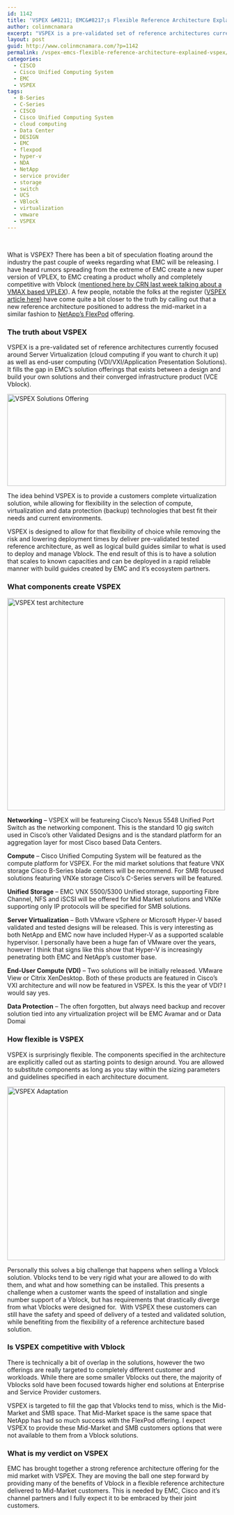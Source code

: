 ```yaml
---
id: 1142
title: 'VSPEX &#8211; EMC&#8217;s Flexible Reference Architecture Explained'
author: colinmcnamara
excerpt: "VSPEX is a pre-validated set of reference architectures currently focused around Server Virtualization (cloud computing if you want to church it up) as well as end-user computing (VDI/VXI/Application Presentation Solutions). It fills the gap in EMC's solution offerings that exists between a design and build your own solutions and their converged infrastructure product (VCE Vblock)."
layout: post
guid: http://www.colinmcnamara.com/?p=1142
permalink: /vspex-emcs-flexible-reference-architecture-explained-vspex/
categories:
  - CISCO
  - Cisco Unified Computing System
  - EMC
  - VSPEX
tags:
  - B-Series
  - C-Series
  - CISCO
  - Cisco Unified Computing System
  - cloud computing
  - Data Center
  - DESIGN
  - EMC
  - flexpod
  - hyper-v
  - NDA
  - NetApp
  - service provider
  - storage
  - switch
  - UCS
  - VBlock
  - virtualization
  - vmware
  - VSPEX
---
```

&nbsp;

What is VSPEX? There has been a bit of speculation floating around the industry the past couple of weeks regarding what EMC will be releasing. I have heard rumors spreading from the extreme of EMC create a new super version of VPLEX, to EMC creating a product wholly and completely competitive with Vblock ([mentioned here by CRN last week talking about a VMAX based VPLEX][1]). A few people, notable the folks at the register ([VSPEX article here][2]) have come quite a bit closer to the truth by calling out that a new reference architecture positioned to address the mid-market in a similar fashion to [NetApp&#8217;s FlexPod][3] offering.

### The truth about VSPEX

VSPEX is a pre-validated set of reference architectures currently focused around Server Virtualization (cloud computing if you want to church it up) as well as end-user computing (VDI/VXI/Application Presentation Solutions). It fills the gap in EMC&#8217;s solution offerings that exists between a design and build your own solutions and their converged infrastructure product (VCE Vblock).

[<img title="VSPEX-Option" src="http://www.colinmcnamara.com/wp-content/uploads/2012/04/VSPEX-Option-1024x432.jpg" alt="VSPEX Solutions Offering" width="502" height="211" />][4]

<div>
  <p>
    The idea behind VSPEX is to provide a customers complete virtualization solution, while allowing for flexibility in the selection of compute, virtualization and data protection (backup) technologies that best fit their needs and current environments.
  </p>
  
  <p>
    VSPEX is designed to allow for that flexibility of choice while removing the risk and lowering deployment times by deliver pre-validated tested reference architecture, as well as logical build guides similar to what is used to deploy and manage Vblock. The end result of this is to have a solution that scales to known capacities and can be deployed in a rapid reliable manner with build guides created by EMC and it&#8217;s ecosystem partners.
  </p>
</div>

### What components create VSPEX

[<img title="UCS-5548-VNX" src="http://www.colinmcnamara.com/wp-content/uploads/2012/04/UCS-5548-VNX-e1334213510463.jpg" alt="VSPEX test architecture" width="500" height="487" />][5]

**Networking** &#8211; VSPEX will be featureing Cisco&#8217;s Nexus 5548 Unified Port Switch as the networking component. This is the standard 10 gig switch used in Cisco&#8217;s other Validated Designs and is the standard platform for an aggregation layer for most Cisco based Data Centers.

**Compute** &#8211; Cisco Unified Computing System will be featured as the compute platform for VSPEX. For the mid market solutions that feature VNX storage Cisco B-Series blade centers will be recommend. For SMB focused solutions featuring VNXe storage Cisco&#8217;s C-Series servers will be featured.

**Unified Storage** &#8211; EMC VNX 5500/5300 Unified storage, supporting Fibre Channel, NFS and iSCSI will be offered for Mid Market solutions and VNXe supporting only IP protocols will be specified for SMB solutions.

**Server Virtualization** &#8211; Both VMware vSphere or Microsoft Hyper-V based validated and tested designs will be released. This is very interesting as both NetApp and EMC now have included Hyper-V as a supported scalable hypervisor. I personally have been a huge fan of VMware over the years, however I think that signs like this show that Hyper-V is increasingly penetrating both EMC and NetApp&#8217;s customer base.

**End-User Compute (VDI)** &#8211; Two solutions will be initially released. VMware View or Citrix XenDesktop. Both of these products are featured in Cisco&#8217;s VXI architecture and will now be featured in VSPEX. Is this the year of VDI? I would say yes.

**Data Protection** &#8211; The often forgotten, but always need backup and recover solution tied into any virtualization project will be EMC Avamar and or Data Domai

### How flexible is VSPEX

VSPEX is surprisingly flexible. The components specified in the architecture are explicitly called out as starting points to design around. You are allowed to substitute components as long as you stay within the sizing parameters and guidelines specified in each architecture document.

[<img title="Time to Adapt " src="http://www.colinmcnamara.com/wp-content/uploads/2012/04/iStock_000012497023Small-e1334216460679.jpg" alt="VSPEX Adaptation" width="500" height="398" />][6]

Personally this solves a big challenge that happens when selling a Vblock solution. Vblocks tend to be very rigid what your are allowed to do with them, and what and how something can be installed. This presents a challenge when a customer wants the speed of installation and single number support of a Vblock, but has requirements that drastically diverge from what Vblocks were designed for.  With VSPEX these customers can still have the safety and speed of delivery of a tested and validated solution, while benefiting from the flexibility of a reference architecture based solution.

### Is VSPEX competitive with Vblock

There is technically a bit of overlap in the solutions, however the two offerings are really targeted to completely different customer and workloads. While there are some smaller Vblocks out there, the majority of Vblocks sold have been focused towards higher end solutions at Enterprise and Service Provider customers.

VSPEX is targeted to fill the gap that Vblocks tend to miss, which is the Mid-Market and SMB space. That Mid-Market space is the same space that NetApp has had so much success with the FlexPod offering. I expect VSPEX to provide these Mid-Market and SMB customers options that were not available to them from a Vblock solutions.

### What is my verdict on VSPEX

EMC has brought together a strong reference architecture offering for the mid market with VSPEX. They are moving the ball one step forward by providing many of the benefits of Vblock in a flexible reference architecture delivered to Mid-Market customers. This is needed by EMC, Cisco and it&#8217;s channel partners and I fully expect it to be embraced by their joint customers.

&nbsp;

 [1]: http://www.crn.com/news/cloud/232800391/sources-emcs-new-vspex-reference-architecture-set-to-battle-netapp-vce.htm?pgno=1 "Getting it Wrong"
 [2]: VSPEX%20article%20here "VSPEX article"
 [3]: http://www.netapp.com/us/technology/flexpod/
 [4]: http://www.colinmcnamara.com/wp-content/uploads/2012/04/VSPEX-Option.jpg
 [5]: http://www.colinmcnamara.com/wp-content/uploads/2012/04/UCS-5548-VNX.jpg
 [6]: http://www.colinmcnamara.com/wp-content/uploads/2012/04/iStock_000012497023Small.jpg
